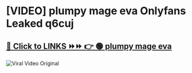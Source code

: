 
 # [VIDEO] plumpy mage eva Onlyfans Leaked q6cuj

## <h2><a href="https://clipsfans.com/plumpy_mage_eva&ref=git">🔗 Click to LINKS ⏩⏩ 👉 🟢 plumpy mage eva </a></h2>

<a href="https://clipsfans.com/plumpy_mage_eva&ref=git" rel="nofollow" data-target="animated-image.originalLink"><img src="https://i.ibb.co.com/xMMVF88/686577567.gif" alt="Viral Video Original" style="max-width: 100%; display: inline-block;" data-target="animated-image.originalImage"></a>


